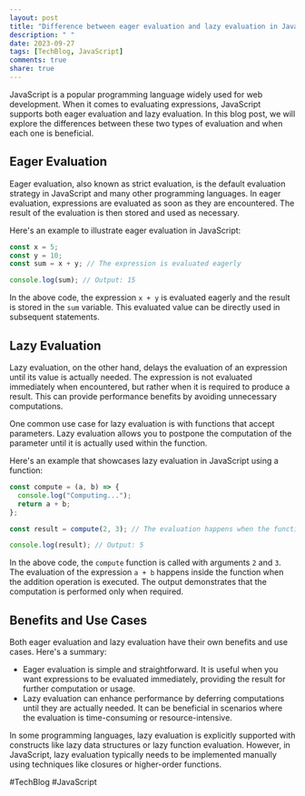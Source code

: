 ```yaml
---
layout: post
title: "Difference between eager evaluation and lazy evaluation in JavaScript"
description: " "
date: 2023-09-27
tags: [TechBlog, JavaScript]
comments: true
share: true
---
```


JavaScript is a popular programming language widely used for web development. When it comes to evaluating expressions, JavaScript supports both eager evaluation and lazy evaluation. In this blog post, we will explore the differences between these two types of evaluation and when each one is beneficial.

## Eager Evaluation

Eager evaluation, also known as strict evaluation, is the default evaluation strategy in JavaScript and many other programming languages. In eager evaluation, expressions are evaluated as soon as they are encountered. The result of the evaluation is then stored and used as necessary.

Here's an example to illustrate eager evaluation in JavaScript:

```javascript
const x = 5;
const y = 10;
const sum = x + y; // The expression is evaluated eagerly

console.log(sum); // Output: 15
```

In the above code, the expression `x + y` is evaluated eagerly and the result is stored in the `sum` variable. This evaluated value can be directly used in subsequent statements.

## Lazy Evaluation

Lazy evaluation, on the other hand, delays the evaluation of an expression until its value is actually needed. The expression is not evaluated immediately when encountered, but rather when it is required to produce a result. This can provide performance benefits by avoiding unnecessary computations.

One common use case for lazy evaluation is with functions that accept parameters. Lazy evaluation allows you to postpone the computation of the parameter until it is actually used within the function.

Here's an example that showcases lazy evaluation in JavaScript using a function:

```javascript
const compute = (a, b) => {
  console.log("Computing...");
  return a + b;
};

const result = compute(2, 3); // The evaluation happens when the function is called

console.log(result); // Output: 5
```

In the above code, the `compute` function is called with arguments `2` and `3`. The evaluation of the expression `a + b` happens inside the function when the addition operation is executed. The output demonstrates that the computation is performed only when required.

## Benefits and Use Cases

Both eager evaluation and lazy evaluation have their own benefits and use cases. Here's a summary:

- Eager evaluation is simple and straightforward. It is useful when you want expressions to be evaluated immediately, providing the result for further computation or usage.
- Lazy evaluation can enhance performance by deferring computations until they are actually needed. It can be beneficial in scenarios where the evaluation is time-consuming or resource-intensive.

In some programming languages, lazy evaluation is explicitly supported with constructs like lazy data structures or lazy function evaluation. However, in JavaScript, lazy evaluation typically needs to be implemented manually using techniques like closures or higher-order functions.

#TechBlog #JavaScript